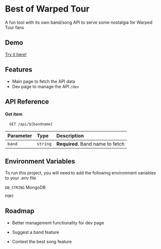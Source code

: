 
# Best of Warped Tour

A fun tool with its own band/song API to serve some nostalgia for Warped Tour fans



## Demo

[Try it here!](https://best-songs-api.onrender.com)


## Features

- Main page to fetch the API data
- Dev page to manage the API `/dev`



## API Reference

#### Get item

```http
  GET /api/${bandname}
```

| Parameter | Type     | Description                       |
| :-------- | :------- | :-------------------------------- |
| `band`      | `string` | **Required**. Band name to fetch |



## Environment Variables

To run this project, you will need to add the following environment variables to your .env file

`DB_STRING` MongoDB

`PORT`



## Roadmap

- Better management functionality for dev page

- Suggest a band feature

- Contest the best song feature

